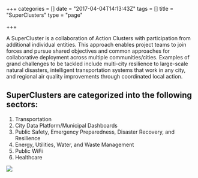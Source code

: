 +++
categories = []
date = "2017-04-04T14:13:43Z"
tags = []
title = "SuperClusters"
type = "page"

+++


A SuperCluster is a collaboration of Action Clusters with participation from additional individual entities. This approach enables project teams to join forces and pursue shared objectives and common approaches for collaborative deployment across multiple communities/cities. Examples of grand challenges to be tackled include multi-city resilience to large-scale natural disasters, intelligent transportation systems that work in any city, and regional air quality improvements through coordinated local action.





## **SuperClusters are categorized into the following sectors:**


<span style="font-size: 1rem;"></span>
<span style="font-size: 1rem;"></span>

1. Transportation
1. City Data Platform/Municipal Dashboards
1. Public Safety, Emergency Preparedness, Disaster Recovery, and Resilience
1. Energy, Utilities, Water, and Waste Management
1. Public WiFi
1. Healthcare


![](/GCTC/uploads/2017/04/19/Tony_Battala[1].jpg)

